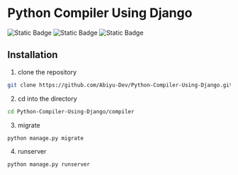 # Python Compiler Using Django

![Static Badge](https://img.shields.io/badge/Django-green)
![Static Badge](https://img.shields.io/badge/Python-blue)
![Static Badge](https://img.shields.io/badge/Javascript-yellow)


## Installation

1. clone the repository

``` bash
git clone https://github.com/Abiyu-Dev/Python-Compiler-Using-Django.git

```

2. cd into the directory

``` bash
cd Python-Compiler-Using-Django/compiler

```

3. migrate

``` bash
python manage.py migrate

```

4. runserver

``` bash
python manage.py runserver

```
